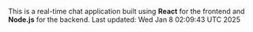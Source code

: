 This is a real-time chat application built using **React** for the frontend and **Node.js** for the backend.
Last updated: Wed Jan  8 02:09:43 UTC 2025
